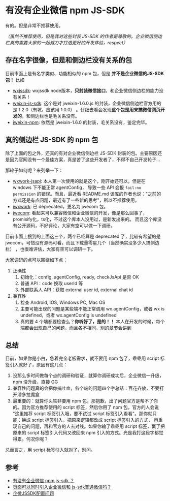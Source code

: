 # 有没有企业微信 npm JS-SDK

有的。但是非常不推荐使用。

*（虽然不推荐使用，但是我对这些封装 JS-SDK 的作者是尊敬的。企业微信侧边栏真的需要大家的一起努力才打造更好的开发体验，respect）*

## 存在名字很像，但是和侧边栏没有关系的包

目前市面上是有名字类似、功能相似的 npm 包，但是 **并不是企业微信的JS-SDK包！** 比如

* [wxjssdk](https://www.npmjs.com/package/wxjssdk): wxjssdk node版本，**只封装微信接口**，和企业微信侧边栏的能力没有关系！
* [weixin-js-sdk](https://github.com/yanxi-me/weixin-js-sdk): 这个是对 jweixin-1.6.0.js 的封装，企业微信侧边栏官方用的是 1.2.0（有坑，应该用 1.0.0）
。仔细去看会发现**这个包是用来搞微信网页开发的**，和侧边栏也是毛关系没有。
* [jweixin-npm](https://www.npmjs.com/package/jweixin-npm): 依然是 jweixin-1.6.0 的封装，毛关系没有，鉴定完毕。
  
## 真的侧边栏 JS-SDK 的 npm 包

除了上面的包之外，还真的有对企业微信侧边栏 JS-SDK 封装的包。主要原因还是因为官网没有一个最佳方案，真是苦了这些开发者了，不得不自己开发轮子...

那轮子如何呢？来列举一下：

* [wxwork-jsapi](https://www.npmjs.com/package/wxwork-jsapi): 本人第一次使用的就是这个，刚开始还可以，但是在 windows 下不能正常 agentConfig，
导致一些 API 会报 `fail:no permission` 的错误。而且，最近看 README.md 该库的作者也说："之前的方式还是有点问题，最近有了一些新的思考"，所以不推荐使用。
* [jwxwork](https://www.npmjs.com/package/jwxwork): 已 deprecated，更名为 jwecom 包。
* [jwecom](https://www.npmjs.com/package/jwecom): 看起来可以兼容微信和企业微信的开发，像是那么回事了，promisify化，ts化，不过这个库本人没用过，是新发出来的。
而且这个库没有公开源码，不好评论，大家有空可以做一下调研。
  
目前市面上搜到的上面这三个，两个已经算是 deprecated 了，比较有希望的是 jwecom，可惜没有源码可看，而且下载量零星几个（当然确实没多少人搞侧边栏）
，也很难评估，大家有空可以调研一下。

大家调研的点可以围绕如下点：

1. 正确性
    1. 初始化：config, agentConfig, ready, checkJsApi 是否 OK
    2. 普通 API：code 换取 userId 等
    3. 外部联系人 API：获取 external user id, external chat id
2. 兼容性
    1. 检查 Android, IOS, Windows PC, Mac OS
    2. 主要可能出现的问题是某些端不能正常调用 wx.agentConfig，或者 wx is undefined，或者 wx.agentConfig is undefined
    3. 真的要 4 个端都要检查么？**你听好了，是的！！** 本人在开发的时候，每个端都会出现自己的问题，而且各不相同，别的章节会讲到

## 总结

目前，如果你是小白，急着完全老板需求，就不要用 npm 包了，乖乖用 script 标签引入就好了，原因有这几点：

1. 没那么多时间做每个点的调研和验证，就算你调研成功后，企业微信一升级，npm 没升级，直接 GG
2. 兼容性问题真的会把你搞吐血，各个端的问题四个字总结：百花齐放，不要打开潘多拉魔盒
3. 最重要的：就算你头铁非要用 npm 包，那抱歉，出了问题官方是帮不了你的。因为官方推荐使用的 script 标签，然后你用了 npm 包，官方的人会说
"这里推荐 script 标签引入哦，要不试试 script 标签引入看看"。那你就只能：换成 script 标签引入，把原来逻辑都改成 script 标签引入的方式，
再重现自己的问题，再和官方的人去对线。如果你输了乖乖用 script 标签，赢了把原来的 script 标签引入代码又改回来 npm 引入的方式。光是我打这段字都觉得累。何况你呢？
   
总而言之，用 script 标签引入就对了，别问。

## 参考

* [有没有企业微信 npm js-sdk ？](https://developers.weixin.qq.com/community/develop/doc/000ec4ab3d44b05c4b7a01f7250800?highLine=npm)
* [页面可以同时引入企业微信和 js-sdk普通微信吗？](https://developers.weixin.qq.com/community/develop/doc/000464b9f749c87d882b0f7de5c800?highLine=npm)
* [企微JSSDK配置问题](https://developers.weixin.qq.com/community/develop/doc/0008e6f0ad0b98a2b97aab6c851c00?highLine=npm)
